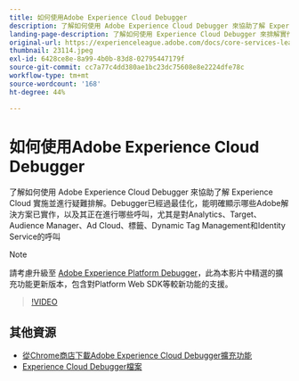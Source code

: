 ```yaml
---
title: 如何使用Adobe Experience Cloud Debugger
description: 了解如何使用 Adobe Experience Cloud Debugger 來協助了解 Experience Cloud 實施並進行疑難排解。
landing-page-description: 了解如何使用 Experience Cloud Debugger 來排解實作的各種問題。了解 Adobe 解決方案的實作方式及呼叫程序。
original-url: https://experienceleague.adobe.com/docs/core-services-learn/tutorials/debugger/use-the-experience-cloud-debugger.html
thumbnail: 23114.jpeg
exl-id: 6428ce8e-8a99-4b0b-83d8-02795447179f
source-git-commit: cc7a77c4dd380ae1bc23dc75608e8e2224dfe78c
workflow-type: tm+mt
source-wordcount: '168'
ht-degree: 44%

---
```


# 如何使用Adobe Experience Cloud Debugger

了解如何使用 Adobe Experience Cloud Debugger 來協助了解 Experience Cloud 實施並進行疑難排解。Debugger已經過最佳化，能明確顯示哪些Adobe解決方案已實作，以及其正在進行哪些呼叫，尤其是對Analytics、Target、Audience Manager、Ad Cloud、標籤、Dynamic Tag Management和Identity Service的呼叫

>[!NOTE]
>
>請考慮升級至 [Adobe Experience Platform Debugger](../overview.md)，此為本影片中精選的擴充功能更新版本，包含對Platform Web SDK等較新功能的支援。


>[!VIDEO](https://video.tv.adobe.com/v/23064/?quality=12)

## 其他資源

* [從Chrome商店下載Adobe Experience Cloud Debugger擴充功能](https://chrome.google.com/webstore/detail/adobe-experience-cloud-de/ocdmogmohccmeicdhlhhgepeaijenapj)
* [Experience Cloud Debugger檔案](https://experienceleague.adobe.com/docs/debugger/using/experience-cloud-debugger.html)
